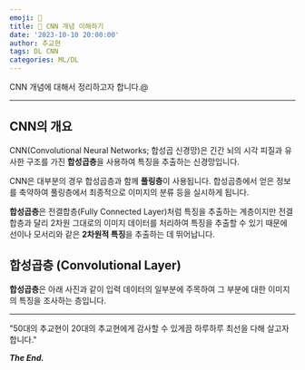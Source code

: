 ```yaml
---
emoji: 🔬
title: 🔬 CNN 개념 이해하기
date: '2023-10-10 20:00:00'
author: 추교현
tags: DL CNN
categories: ML/DL
---
```


CNN 개념에 대해서 정리하고자 합니다.@

---
## CNN의 개요

CNN(Convolutional Neural Networks; 합성곱 신경망)은 긴간 뇌의 시각 피질과 유사한 구조를 가진 **합성곱층**을 사용하여 특징을 추출하는 신경망입니다.

CNN은 대부분의 경우 합성곱층과 함께 **풀링층**이 사용됩니다. 합성곱층에서 얻은 정보를 축약하여 풀링층에서 최종적으로 이미지의 분류 등을 실시하게 됩니다.

**합성곱층**은 전결합층(Fully Connected Layer)처럼 특징을 추출하는 계층이지만 전결합층과 달리 2차원 그대로의 이미지 데이터를 처리하여 특징을 추출할 수 있기 때문에 선이나 모서리와 같은 **2차원적 특징**을 추출하는 데 뛰어납니다.

## 합성곱층 (Convolutional Layer)

**합성곱층**은 아래 사진과 같이 입력 데이터의 일부분에 주목하여 그 부분에 대한 이미지의 특징을 조사하는 층입니다.



---

"50대의 추교현이 20대의 추교현에게 감사할 수 있게끔 하루하루 최선을 다해 살고자 합니다."

**_The End._**
